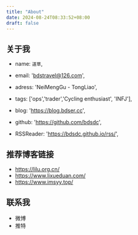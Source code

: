 ```yaml
---
title: "About"
date: 2024-08-24T08:33:52+08:00
draft: false
---
```


## 关于我

- name: `道草`,
- email: 'bdstravel@126.com',
- adress: 'NeiMengGu - TongLiao',
- tags: ['ops','trader','Cycling enthusiast', 'INFJ'],

- blog:   'https://blog.bdser.cc',
- github: 'https://github.com/bdsdc',
- RSSReader: 'https://bdsdc.github.io/rss/',


## 推荐博客链接
- https://lilu.org.cn/
- https://www.lixueduan.com/
- https://www.imsyy.top/

## 联系我
- 微博
- 推特
